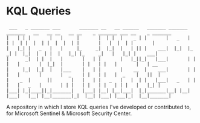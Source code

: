 # KQL Queries

```
 ___   _ _______ ___       _______ __   __ ______   _______ _______ _______   __   __ __   __ __    _ _______ ___ __    _ _______ 
|   | | |       |   |     |       |  | |  |    _ | |       |   _   |       | |  | |  |  | |  |  |  | |       |   |  |  | |       |
|   |_| |   _   |   |     |_     _|  |_|  |   | || |    ___|  |_|  |_     _| |  |_|  |  | |  |   |_| |_     _|   |   |_| |    ___|
|      _|  | |  |   |       |   | |       |   |_||_|   |___|       | |   |   |       |  |_|  |       | |   | |   |       |   | __ 
|     |_|  |_|  |   |___    |   | |       |    __  |    ___|       | |   |   |       |       |  _    | |   | |   |  _    |   ||  |
|    _  |      ||       |   |   | |   _   |   |  | |   |___|   _   | |   |   |   _   |       | | |   | |   | |   | | |   |   |_| |
|___| |_|____||_|_______|   |___| |__| |__|___|  |_|_______|__| |__| |___|   |__| |__|_______|_|  |__| |___| |___|_|  |__|_______|

```                                                                                             
                                                                                             
A repository in which I store KQL queries I've developed or contributed to, for Microsoft Sentinel & Microsoft Security Center.
